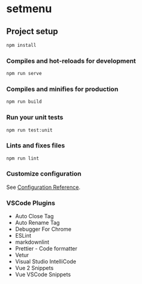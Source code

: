 # setmenu

## Project setup

```bash
npm install
```

### Compiles and hot-reloads for development

```bash
npm run serve
```

### Compiles and minifies for production

```bash
npm run build
```

### Run your unit tests

```bash
npm run test:unit
```

### Lints and fixes files

```bash
npm run lint
```

### Customize configuration

See [Configuration Reference](https://cli.vuejs.org/config/).

### VSCode Plugins

- Auto Close Tag
- Auto Rename Tag
- Debugger For Chrome
- ESLint
- markdownlint
- Prettier - Code formatter
- Vetur
- Visual Studio IntelliCode
- Vue 2 Snippets
- Vue VSCode Snippets
